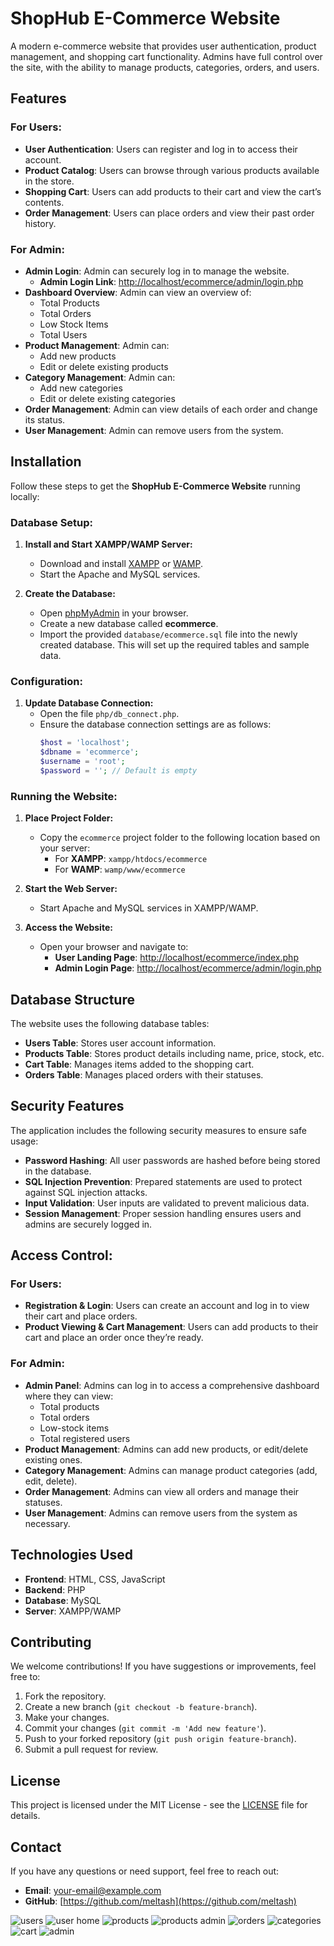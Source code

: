 # ShopHub E-Commerce Website

A modern e-commerce website that provides user authentication, product management, and shopping cart functionality. Admins have full control over the site, with the ability to manage products, categories, orders, and users.

## Features

### **For Users:**
- **User Authentication**: Users can register and log in to access their account.
- **Product Catalog**: Users can browse through various products available in the store.
- **Shopping Cart**: Users can add products to their cart and view the cart’s contents.
- **Order Management**: Users can place orders and view their past order history.

### **For Admin:**
- **Admin Login**: Admin can securely log in to manage the website.
  - **Admin Login Link**: [http://localhost/ecommerce/admin/login.php](http://localhost/ecommerce/admin/login.php)
- **Dashboard Overview**: Admin can view an overview of:
  - Total Products
  - Total Orders
  - Low Stock Items
  - Total Users
- **Product Management**: Admin can:
  - Add new products
  - Edit or delete existing products
- **Category Management**: Admin can:
  - Add new categories
  - Edit or delete existing categories
- **Order Management**: Admin can view details of each order and change its status.
- **User Management**: Admin can remove users from the system.

## Installation

Follow these steps to get the **ShopHub E-Commerce Website** running locally:

### **Database Setup:**

1. **Install and Start XAMPP/WAMP Server:**
   - Download and install [XAMPP](https://www.apachefriends.org/index.html) or [WAMP](https://www.wampserver.com/en/).
   - Start the Apache and MySQL services.

2. **Create the Database:**
   - Open [phpMyAdmin](http://localhost/phpmyadmin) in your browser.
   - Create a new database called **ecommerce**.
   - Import the provided `database/ecommerce.sql` file into the newly created database. This will set up the required tables and sample data.

### **Configuration:**

1. **Update Database Connection:**
   - Open the file `php/db_connect.php`.
   - Ensure the database connection settings are as follows:
     ```php
     $host = 'localhost';
     $dbname = 'ecommerce';
     $username = 'root';
     $password = ''; // Default is empty
     ```

### **Running the Website:**

1. **Place Project Folder:**
   - Copy the `ecommerce` project folder to the following location based on your server:
     - For **XAMPP**: `xampp/htdocs/ecommerce`
     - For **WAMP**: `wamp/www/ecommerce`

2. **Start the Web Server:**
   - Start Apache and MySQL services in XAMPP/WAMP.

3. **Access the Website:**
   - Open your browser and navigate to:
     - **User Landing Page**: [http://localhost/ecommerce/index.php](http://localhost/ecommerce/index.php)
     - **Admin Login Page**: [http://localhost/ecommerce/admin/login.php](http://localhost/ecommerce/admin/login.php)

## Database Structure

The website uses the following database tables:

- **Users Table**: Stores user account information.
- **Products Table**: Stores product details including name, price, stock, etc.
- **Cart Table**: Manages items added to the shopping cart.
- **Orders Table**: Manages placed orders with their statuses.

## Security Features

The application includes the following security measures to ensure safe usage:

- **Password Hashing**: All user passwords are hashed before being stored in the database.
- **SQL Injection Prevention**: Prepared statements are used to protect against SQL injection attacks.
- **Input Validation**: User inputs are validated to prevent malicious data.
- **Session Management**: Proper session handling ensures users and admins are securely logged in.

## Access Control:

### **For Users:**
- **Registration & Login**: Users can create an account and log in to view their cart and place orders.
- **Product Viewing & Cart Management**: Users can add products to their cart and place an order once they’re ready.

### **For Admin:**
- **Admin Panel**: Admins can log in to access a comprehensive dashboard where they can view:
  - Total products
  - Total orders
  - Low-stock items
  - Total registered users
- **Product Management**: Admins can add new products, or edit/delete existing ones.
- **Category Management**: Admins can manage product categories (add, edit, delete).
- **Order Management**: Admins can view all orders and manage their statuses.
- **User Management**: Admins can remove users from the system as necessary.

## Technologies Used

- **Frontend**: HTML, CSS, JavaScript
- **Backend**: PHP
- **Database**: MySQL
- **Server**: XAMPP/WAMP

## Contributing

We welcome contributions! If you have suggestions or improvements, feel free to:

1. Fork the repository.
2. Create a new branch (`git checkout -b feature-branch`).
3. Make your changes.
4. Commit your changes (`git commit -m 'Add new feature'`).
5. Push to your forked repository (`git push origin feature-branch`).
6. Submit a pull request for review.

## License

This project is licensed under the MIT License - see the [LICENSE](LICENSE) file for details.

## Contact

If you have any questions or need support, feel free to reach out:

- **Email**: [your-email@example.com](mailto:your-email@example.com)
- **GitHub**: [https://github.com/meltash](https://github.com/meltash)


![users](https://github.com/user-attachments/assets/2478e0ab-ff8d-43a7-83b6-b01e78c3c956)
![user home](https://github.com/user-attachments/assets/172f0de4-86ea-457b-b970-01a50bd5f0b2)
![products](https://github.com/user-attachments/assets/d1a785a4-0706-4454-8c88-e3c39410ddeb)
![products admin](https://github.com/user-attachments/assets/7fdabe3f-99ad-489f-832c-4252b8843229)
![orders](https://github.com/user-attachments/assets/db364bc2-ee22-4a2f-8125-10a07745910e)
![categories](https://github.com/user-attachments/assets/bcd0303f-11db-43ac-9d84-4227352878a3)
![cart](https://github.com/user-attachments/assets/12175424-629f-455a-b960-84eb9700dd7c)
![admin](https://github.com/user-attachments/assets/0ddf9930-028d-44cf-99fe-30066fa79e98)

